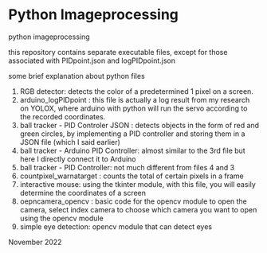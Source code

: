 # Python Imageprocessing
python imageprocessing

this repository contains separate executable files, except for those associated with PIDpoint.json and logPIDpoint.json

some brief explanation about python files
1. RGB detector: detects the color of a predetermined 1 pixel on a screen.
2. arduino_logPIDpoint : this file is actually a log result from my research on YOLOX, where arduino with python will run the servo according to the recorded coordinates.
3. ball tracker - PID Controler JSON : detects objects in the form of red and green circles, by implementing a PID controller and storing them in a JSON file (which I said earlier)
4. ball tracker - Arduino PID Controller: almost similar to the 3rd file but here I directly connect it to Arduino
5. ball tracker - PID Controller: not much different from files 4 and 3
6. countpixel_warnatarget : counts the total of certain pixels in a frame
7. interactive mouse: using the tkinter module, with this file, you will easily determine the coordinates of a screen
8. oepncamera_opencv : basic code for the opencv module to open the camera, select index camera to choose which camera you want to open using the opencv module
9. simple eye detection: opencv module that can detect eyes

November 2022
